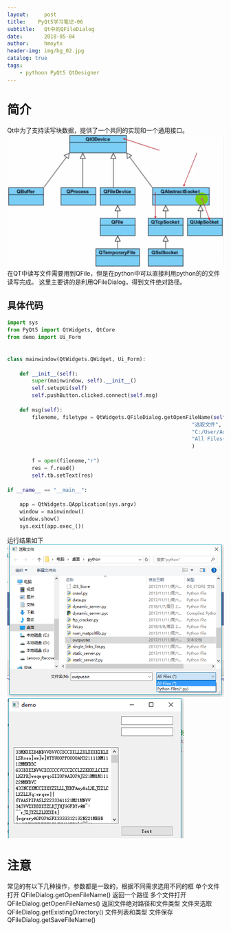 ```yaml
---
layout:     post
title:    PyQt5学习笔记-06
subtitle:   Qt中的QFileDialog
date:       2018-05-04
author:     hmoytx
header-img: img/bg_02.jpg
catalog: true
tags:
    - pythoon PyQt5 QtDesigner
---
```


# 简介
Qt中为了支持读写块数据，提供了一个共同的实现和一个通用接口。
![QTIO](/img/QTIO.png)
在QT中读写文件需要用到QFile，但是在python中可以直接利用python的的文件读写完成。
这里主要讲的是利用QFileDialog，得到文件绝对路径。

## 具体代码
```python
import sys
from PyQt5 import QtWidgets, QtCore
from demo import Ui_Form


class mainwindow(QtWidgets.QWidget, Ui_Form):

    def __init__(self):
        super(mainwindow, self).__init__()
        self.setupUi(self)
        self.pushButton.clicked.connect(self.msg)
    
    def msg(self):
        fileneme, filetype = QtWidgets.QFileDialog.getOpenFileName(self,
                                                            "选取文件",  #标题
                                                            "C:/User/Administrator/Desktop/python", #路径
                                                            "All Files(*);;Python Files(*.py)" #文件类型 注意用;;分隔
                                                            )
        
        f = open(fileneme,"r")
        res = f.read()
        self.tb.setText(res)

if __name__ == "__main__":

    app = QtWidgets.QApplication(sys.argv)
    window = mainwindow()
    window.show()
    sys.exit(app.exec_())

```
运行结果如下
![result_1](/img/QtFileDialog1.png)
![result_2](/img/QtFileDialog2.png)

# 注意
常见的有以下几种操作，参数都是一致的，根据不同需求选用不同的框
单个文件打开 QFileDialog.getOpenFileName() 返回一个路径
多个文件打开 QFileDialog.getOpenFileNames() 返回文件绝对路径和文件类型
文件夹选取   QFileDialog.getExistingDirectory() 文件列表和类型
文件保存     QFileDialog.getSaveFileName() 